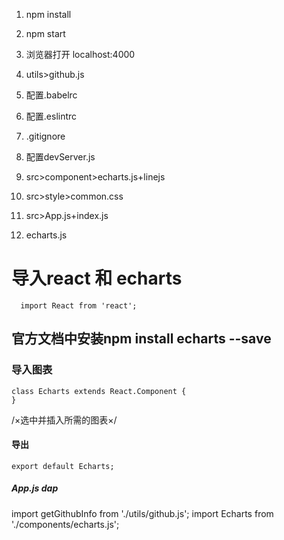 1. npm install
2. npm start
3. 浏览器打开 localhost:4000
4. utils>github.js
5. 配置.babelrc
6. 配置.eslintrc
7. .gitignore
8. 配置devServer.js
9. src>component>echarts.js+linejs
10. src>style>common.css
11. src>App.js+index.js

12. echarts.js
# 导入react 和 echarts
      import React from 'react';
## 官方文档中安装npm install echarts --save
### 导入图表
    class Echarts extends React.Component {
    }
 /×选中并插入所需的图表×/
#### 导出
    export default Echarts;
##### App.js dap
import getGithubInfo from './utils/github.js';
import Echarts from './components/echarts.js';
